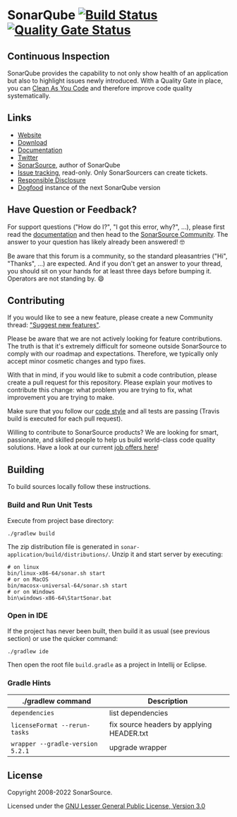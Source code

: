 SonarQube [![Build Status](https://app.travis-ci.com/SonarSource/sonarqube.svg?branch=master)](https://app.travis-ci.com/SonarSource/sonarqube) [![Quality Gate Status](https://next.sonarqube.com/sonarqube/api/project_badges/measure?project=sonarqube&metric=alert_status&token=d95182127dd5583f57578d769b511660601a8547)](https://next.sonarqube.com/sonarqube/dashboard?id=sonarqube)
=========

Continuous Inspection
---------------------
SonarQube provides the capability to not only show health of an application but also to highlight issues newly introduced. With a Quality Gate in place, you can [Clean As You Code](https://blog.sonarsource.com/clean-as-you-code) and therefore improve code quality systematically.

Links
-----

* [Website](https://www.sonarqube.org)
* [Download](https://www.sonarqube.org/downloads/)
* [Documentation](https://docs.sonarqube.org)
* [Twitter](https://twitter.com/SonarQube)
* [SonarSource](https://www.sonarsource.com), author of SonarQube
* [Issue tracking](https://jira.sonarsource.com/browse/SONAR/), read-only. Only SonarSourcers can create tickets.
* [Responsible Disclosure](https://community.sonarsource.com/t/responsible-vulnerability-disclosure/9317)
* [Dogfood](https://next.sonarqube.com/sonarqube) instance of the next SonarQube version

Have Question or Feedback?
--------------------------

For support questions ("How do I?", "I got this error, why?", ...), please first read the [documentation](https://docs.sonarqube.org) and then head to the [SonarSource Community](https://community.sonarsource.com/c/help/sq/10). The answer to your question has likely already been answered! 🤓

Be aware that this forum is a community, so the standard pleasantries ("Hi", "Thanks", ...) are expected. And if you don't get an answer to your thread, you should sit on your hands for at least three days before bumping it. Operators are not standing by. 😄


Contributing
------------

If you would like to see a new feature, please create a new Community thread: ["Suggest new features"](https://community.sonarsource.com/c/suggestions/features).

Please be aware that we are not actively looking for feature contributions. The truth is that it's extremely difficult for someone outside SonarSource to comply with our roadmap and expectations. Therefore, we typically only accept minor cosmetic changes and typo fixes.

With that in mind, if you would like to submit a code contribution, please create a pull request for this repository. Please explain your motives to contribute this change: what problem you are trying to fix, what improvement you are trying to make.

Make sure that you follow our [code style](https://github.com/SonarSource/sonar-developer-toolset#code-style) and all tests are passing (Travis build is executed for each pull request).

Willing to contribute to SonarSource products? We are looking for smart, passionate, and skilled people to help us build world-class code quality solutions. Have a look at our current [job offers here](https://www.sonarsource.com/company/jobs/)!

Building
--------

To build sources locally follow these instructions.

### Build and Run Unit Tests

Execute from project base directory:

    ./gradlew build

The zip distribution file is generated in `sonar-application/build/distributions/`. Unzip it and start server by executing:

    # on linux
    bin/linux-x86-64/sonar.sh start 
    # or on MacOS
    bin/macosx-universal-64/sonar.sh start
    # or on Windows
    bin\windows-x86-64\StartSonar.bat 

### Open in IDE

If the project has never been built, then build it as usual (see previous section) or use the quicker command:

    ./gradlew ide
    
Then open the root file `build.gradle` as a project in Intellij or Eclipse.

### Gradle Hints

| ./gradlew command | Description |
|---|---|
| `dependencies`| list dependencies |
| `licenseFormat --rerun-tasks` | fix source headers by applying HEADER.txt |
| `wrapper --gradle-version 5.2.1` | upgrade wrapper |

License
-------

Copyright 2008-2022 SonarSource.

Licensed under the [GNU Lesser General Public License, Version 3.0](https://www.gnu.org/licenses/lgpl.txt)
